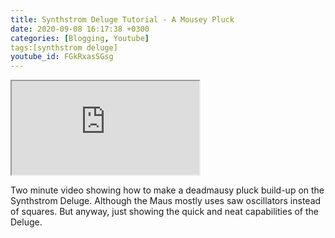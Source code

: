```yaml
---
title: Synthstrom Deluge Tutorial - A Mousey Pluck
date: 2020-09-08 16:17:38 +0300
categories: [Blogging, Youtube]
tags:[synthstrom deluge]
youtube_id: FGkRxasSGsg
---
```



<div class="embed-responsive embed-responsive-16by9" >
    <iframe class="embed-responsive-item"  src="https://www.youtube.com/embed/{{ page.youtube_id }}"></iframe>
</div>

Two minute video showing how to make a deadmausy pluck build-up on the Synthstrom Deluge. Although the Maus mostly uses saw oscillators instead of squares. But anyway, just showing the quick and neat capabilities of the Deluge.
